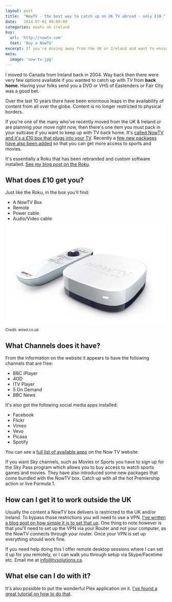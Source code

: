 ```yaml
---
layout: post
title:  "NowTV - the best way to catch up on UK TV abroad - only £10."
date:   2014-07-01 00:00:00
categories: nowtv uk ireland
buy:
  url: 'http://nowtv.com'
  text: 'Buy a NowTV'
excerpt: If you're moving away from the UK or Ireland and want to ensure you can get the TV you love abroad, then you should pack a NowTV box in your suitcase before you leave.
meta:
  image: 'now-tv.jpg'
---
```


I moved to Canada from Ireland back in 2004. Way back then there were very few options available if you wanted to catch up with TV from **back home**. Having your folks send you a DVD or VHS of Eastenders or Fair City was a good bet.

Over the last 10 years there have been enormous leaps in the availability of content from all over the globe. Content is no longer restricted to physical borders.

If you're one of the many who've recently moved from the UK & Ireland or are planning your move right now, then there's one item you must pack in your suitcase if you want to keep up with TV back home. It's [called NowTV and it's a £10 box that plugs into your TV](http://nowtv.com). Recently a [few new packages have also been added](https://shop.nowtv.com/) so that you can get more access to sports and movies.

It's essentially a Roku that has been rebranded and custom software installed. [See my blog post on the Roku](/blog/2014/01/20/what-is-the-roku.html).

## What does £10 get you?

Just like the Roku, in the box you'll find:

- A NowTV Box
- Remote
- Power cable
- Audio/Video cable

<img src="/assets/img/now-tv.jpg" class="img-responsive" />
<small>Credit: wired.co.uk</small>

## What Channels does it have?

From the information on the website it appears to have the following channels that are free:

- BBC iPlayer
- 4OD
- ITV Player
- 5 On Demand
- BBC News

It's also got the following social media apps installed:

- Facebook
- Flickr
- Vimeo
- Vevo
- Picasa
- Spotify

You can see a [full list of available apps](http://images.now.nowtv.com/Web/BSKYBMovies/%7B8aa0794c-2d72-4baf-b9f9-0f3d126ae01d%7D_NTV_box_%E2%80%93_X_-_full_list_of_apps.docx.pdf) on the Now TV website.

If you want Sky channels, such as Movies or Sports you have to sign up for the Sky Pass program which allows you to buy access to watch sports games and movies. They have also introduced some new packages that come bundled with the NowTV box. Catch up with all the hot Premiership action or live Formula 1.

## How can I get it to work outside the UK
Usually the content a NowTV box delivers is restricted to the UK and/or Ireland. To bypass those restrictions you will need to use a VPN. [I've written a blog post on how simple it is to set that up](/blog/2014/01/17/watch-bbc-abroad.html). One thing to note however is that you'll need to set up the VPN via your Router and not your computer, as the NowTV connects through your router. Once your VPN is set up everything should work fine.

If you need help doing this I offer remote desktop sessions where I can set it up for you remotely, or I can walk you through setup via Skype/Facetime etc. Email me at [info@tvsolutions.ca](mailto:info@tvsolutions.ca).

## What else can I do with it?
It's also possible to put the wonderful Plex application on it. [I've found a great tutorial on how to do that](http://www.engadget.com/2014/04/08/sky-now-tv-plex/).
